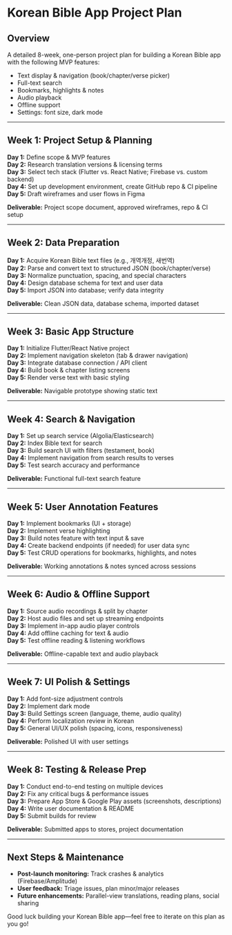 # Korean Bible App Project Plan

## Overview
A detailed 8-week, one-person project plan for building a Korean Bible app with the following MVP features:
- Text display & navigation (book/chapter/verse picker)
- Full-text search
- Bookmarks, highlights & notes
- Audio playback
- Offline support
- Settings: font size, dark mode

---

## Week 1: Project Setup & Planning
**Day 1:** Define scope & MVP features  
**Day 2:** Research translation versions & licensing terms  
**Day 3:** Select tech stack (Flutter vs. React Native; Firebase vs. custom backend)  
**Day 4:** Set up development environment, create GitHub repo & CI pipeline  
**Day 5:** Draft wireframes and user flows in Figma

**Deliverable:** Project scope document, approved wireframes, repo & CI setup

---

## Week 2: Data Preparation
**Day 1:** Acquire Korean Bible text files (e.g., 개역개정, 새번역)  
**Day 2:** Parse and convert text to structured JSON (book/chapter/verse)  
**Day 3:** Normalize punctuation, spacing, and special characters  
**Day 4:** Design database schema for text and user data  
**Day 5:** Import JSON into database; verify data integrity

**Deliverable:** Clean JSON data, database schema, imported dataset

---

## Week 3: Basic App Structure
**Day 1:** Initialize Flutter/React Native project  
**Day 2:** Implement navigation skeleton (tab & drawer navigation)  
**Day 3:** Integrate database connection / API client  
**Day 4:** Build book & chapter listing screens  
**Day 5:** Render verse text with basic styling

**Deliverable:** Navigable prototype showing static text

---

## Week 4: Search & Navigation
**Day 1:** Set up search service (Algolia/Elasticsearch)  
**Day 2:** Index Bible text for search  
**Day 3:** Build search UI with filters (testament, book)  
**Day 4:** Implement navigation from search results to verses  
**Day 5:** Test search accuracy and performance

**Deliverable:** Functional full-text search feature

---

## Week 5: User Annotation Features
**Day 1:** Implement bookmarks (UI + storage)  
**Day 2:** Implement verse highlighting  
**Day 3:** Build notes feature with text input & save  
**Day 4:** Create backend endpoints (if needed) for user data sync  
**Day 5:** Test CRUD operations for bookmarks, highlights, and notes

**Deliverable:** Working annotations & notes synced across sessions

---

## Week 6: Audio & Offline Support
**Day 1:** Source audio recordings & split by chapter  
**Day 2:** Host audio files and set up streaming endpoints  
**Day 3:** Implement in-app audio player controls  
**Day 4:** Add offline caching for text & audio  
**Day 5:** Test offline reading & listening workflows

**Deliverable:** Offline-capable text and audio playback

---

## Week 7: UI Polish & Settings
**Day 1:** Add font-size adjustment controls  
**Day 2:** Implement dark mode  
**Day 3:** Build Settings screen (language, theme, audio quality)  
**Day 4:** Perform localization review in Korean  
**Day 5:** General UI/UX polish (spacing, icons, responsiveness)

**Deliverable:** Polished UI with user settings

---

## Week 8: Testing & Release Prep
**Day 1:** Conduct end-to-end testing on multiple devices  
**Day 2:** Fix any critical bugs & performance issues  
**Day 3:** Prepare App Store & Google Play assets (screenshots, descriptions)  
**Day 4:** Write user documentation & README  
**Day 5:** Submit builds for review

**Deliverable:** Submitted apps to stores, project documentation

---

## Next Steps & Maintenance
- **Post-launch monitoring:** Track crashes & analytics (Firebase/Amplitude)  
- **User feedback:** Triage issues, plan minor/major releases  
- **Future enhancements:** Parallel-view translations, reading plans, social sharing

Good luck building your Korean Bible app—feel free to iterate on this plan as you go!

